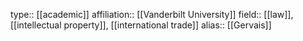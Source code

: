 type:: [[academic]]
affiliation:: [[Vanderbilt University]]
field:: [[law]], [[intellectual property]], [[international trade]]
alias:: [[Gervais]]

